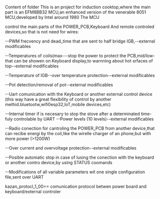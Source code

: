 Content of folder
This is an project for induction cooktop,where the main part is an EFM8BB32 MCU,an enhanced version of the venerable 8051 MCU,developed by Intel around 1980
The MCU 

control the main parts of the POWER_PCB,Keyboard And remote controled devices,so that is not need for wires:

--PWM frecvency and dead_time that are sent to half bridge IGB,--external modificables 

--Temperatures of coils(max---stop the power to protect the PCB,mid/low-that can be showen on Keyboard display,to warnning about hot srfaces of top--external modificables

--Temperature of IGB--over temperature protection--external modificables

--Pot detection/removal of pot--external modificables

--Uart comunication with the Keyboard or another external control device (this way have a great flexibility of control by another methid.bluetootw,wifi0esp32,IoT,mobile devices,etc)

--Internal timer if is necesary to stop the stove after a determinated time-fuly controlable by UART
--Power levels (10 levels)--external modificables

--Radio conection for cantroling the POWER_PCB from another device,that can recibe energi by the coil,like the wirelle charger of an phone,but with more power (>1200W)

--Over current and overvoltage protection--external modificables

--Posible automatic stop in case of lusing the conection with the keyboard or another contro device,by using STATUS coomands

--Modifications of all variable parameters wit one single configuration file,sent over UART




kazan_protocl_1_00== comunication protocol betwen power board and keyboard/external controler

